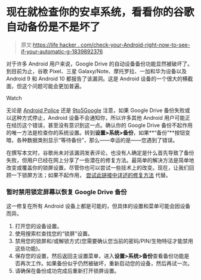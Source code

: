 # 现在就检查你的安卓系统，看看你的谷歌自动备份是不是坏了

> 原文:[https://life hacker . com/check-your-Android-right-now-to-see-if-your-automatic-g-1839892376](https://lifehacker.com/check-your-android-right-now-to-see-if-your-automatic-g-1839892376)

对于许多 Android 用户来说，Google Drive 的自动设备备份功能显然被破坏了。到目前为止，谷歌 Pixel、三星 Galaxy/Note、摩托罗拉、一加和华为设备以及 Android 9 和 Android 10 都报告了该漏洞。这是 Android 设备的一个很大的横截面，但这个问题可能会更加普遍。

Watch

无论是 [Android Police](https://www.androidpolice.com/2019/11/13/android-backups-to-google-drive-have-been-disabled-on-many-phones-for-months-no-proper-fix-in-sight/) 还是 [9to5Google](https://9to5google.com/2019/11/14/android-failed-backups-google-drive-issue/) 注意，如果 Google Drive 备份失败或以这种方式停止，Android 设备不会通知你，所以许多其他 Android 用户可能正在经历这个错误，甚至没有意识到这一点。确认你的 Google Drive 备份不起作用的唯一方法是检查你的系统设置。转到**设置>系统>备份**，如果**“备份”**按钮变暗，各种数据类别显示“等待备份”，那么——幸运的是——您遇到了错误。

在撰写本文时，谷歌尚未对该漏洞发表评论，也没有人确定是什么首先导致了备份失败，但用户已经在网上分享了一些潜在的修复方法。最简单的解决方法是简单地改变或覆盖你的锁屏设置，尽管你也可以尝试一些技术上的改变。现在，让我们回顾一下锁屏方法；如果不起作用， [尝试此链接中详述的修复方法](https://forum.xda-developers.com/mi-8/how-to/guide-google-backup-waiting-to-backup-t3895101) 代替。

### 暂时禁用锁定屏幕以恢复 Google Drive 备份

这一修复在所有 Android 设备上都是可能的，但具体的设置和菜单可能会因设备而异。

1.  打开您的设备设置。
2.  使用搜索栏查找您的“锁屏”设置。
3.  禁用您的锁屏和/或解锁方式(您需要确认您当前的密码/PIN/生物特征才能禁用这些功能)。
4.  保存您的设置，然后返回主设置菜单，进入**设置>系统>备份**查看备份功能是否再次工作。如果备份似乎仍然被破坏，重新启动您的设备，然后再试一次。
5.  请确保在备份成功完成后重新打开锁屏设置。